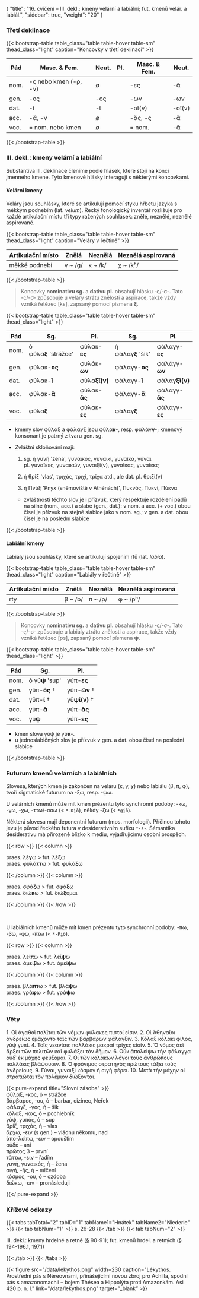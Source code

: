 {
"title": "16. cvičení – III. dekl.: kmeny velární a labiální; fut. kmenů velár. a labiál.",
    "sidebar": true,
    "weight": "20"
}

### Třetí deklinace

{{< bootstrap-table table_class="table table-hover table-sm" thead_class="light" caption="Koncovky v třetí deklinaci" >}}

| Pád  | Masc. & Fem.          | Neut. | Pl. | Masc. & Fem. | Neut.  |
| ---- | --------------------- | ----- | --- | ------------ | ------ |
| nom. | -ς nebo kmen (-ρ, -ν) | ∅     |     | -ες          | -ᾰ     |
| gen. | -ος                   | -ος   |     | -ων          | -ων    |
| dat. | -ῐ                    | -ῐ    |     | -σῐ(ν)       | -σῐ(ν) |
| acc. | -ᾰ, -ν                | ∅     |     | -ᾰς, -ς      | -ᾰ     |
| voc. | = nom. nebo kmen      | ∅     |     | = nom.       | -ᾰ     |

 {{< /bootstrap-table >}}

### III. dekl.: kmeny velární a labiální

Substantiva III. deklinace členíme podle hlásek, které stojí na konci jmenného kmene. Tyto kmenové hlásky interagují s některými koncovkami. 

#### Velární kmeny

Veláry jsou souhlásky, které se artikulují pomocí styku hřbetu jazyka s měkkým podnebím (lat. *velum*). Řecký fonologický inventář rozlišuje pro každé artikulační místu tři typy ražených souhlásek: znělé, neznělé, neznělé aspirované.

{{< bootstrap-table table_class="table table-hover table-sm" thead_class="light" caption="Veláry v řečtině" >}}

| Artikulační místo | Znělá   | Neznělá | Neznělá aspirovaná |
| ----------------- | ------- | ------- | ------------------ |
| měkké podnebí     | γ ~ /g/ | κ ~ /k/ | χ ~ /kʰ/           |

 {{< /bootstrap-table >}}

> Koncovky **nominativu sg.** a **dativu pl.** obsahují hlásku -ς/-σ-. Tato -ς/-σ- způsobuje u veláry strátu znělosti a aspirace, takže vždy vzniká řetězec [ks], zapsaný pomocí písmena **ξ**.  

{{< bootstrap-table table_class="table table-hover table-sm" thead_class="light" >}}

| Pád  | Sg.                   | Pl.           | Sg.                | Pl.            |
| ---- | --------------------- | ------------- | ------------------ | -------------- |
| nom. | ὁ φύλα**ξ** 'strážce' | φύλακ-**ες**  | ἡ φάλαγ**ξ** 'šik' | φάλαγγ-**ες**  |
| gen. | φύλακ-**ος**          | φυλάκ-__ων__  | φάλαγγ-**ος**      | φαλάγγ-**ων**  |
| dat. | φύλακ-**ῐ**           | φύλα**ξῐ(ν)** | φάλαγγ-**ῐ**       | φάλαγ**ξῐ(ν)** |
| acc. | φύλακ-**ᾰ**           | φύλακ-__ᾰς__  | φάλαγγ-**ᾰ**       | φάλαγγ-**ᾰς**  |
| voc. | φύλα**ξ**             | φύλακ-__ες__  | φάλαγ**ξ**         | φάλαγγ-**ες**  |

- kmeny slov φύλαξ a φάλαγξ jsou φύλα**κ**-, resp. φαλάγ**γ**-; kmenový konsonant je patrný z tvaru gen. sg. 

- Zvláštní skloňování mají:  
  
  1. sg. ἡ γυνή 'žena', γυναικός, γυναικί, γυναῖκα, γύναι  
     pl. γυναῖκες, γυναικών, γυναιξί(ν), γυναῖκας, γυναῖκες  
  
  2. ἡ θρίξ 'vlas', τριχός, τριχί, τρίχα atd., ale dat. pl. θριξί(ν)  
  
  3. ἡ Πνύξ 'Pnyx (sněmoviště v Athénách)', Πυκνός, Πυκνί, Πύκνα   
  - zvláštností těchto slov je i přízvuk, který respektuje rozdělení pádů na silné (nom., acc.) a slabé (gen., dat.): v nom. a acc. (+ voc.) obou čísel je přízvuk na stejné slabice jako v nom. sg.; v gen. a dat. obou čísel je na poslední slabice

{{< /bootstrap-table >}}

#### Labiální kmeny

Labiály jsou souhlásky, které se artikulují spojením rtů (lat. *labia*). 

{{< bootstrap-table table_class="table table-hover table-sm" thead_class="light" caption="Labiály v řečtině" >}}

| Artikulační místo | Znělá   | Neznělá | Neznělá aspirovaná |
| ----------------- | ------- | ------- | ------------------ |
| rty               | β ~ /b/ | π ~ /p/ | φ ~ /pʰ/           |

 {{< /bootstrap-table >}}

> Koncovky **nominativu sg.** a **dativu pl.** obsahují hlásku -ς/-σ-. Tato -ς/-σ- způsobuje u labiály ztrátu znělosti a aspirace, takže vždy vzniká řetězec [ps], zapsaný pomocí písmena **ψ**.  

{{< bootstrap-table table_class="table table-hover table-sm" thead_class="light" >}}

| Pád  | Sg.             | Pl.           |
| ---- | --------------- | ------------- |
| nom. | ὁ γύ**ψ** 'sup' | γύπ-**ες**    |
| gen. | γῡπ-**ός** †    | γῡπ-__ῶν__ †  |
| dat. | γῡπ-**ί** †     | γῡ**ψί(ν)** † |
| acc. | γύπ-**ᾰ**       | γύπ-__ᾰς__    |
| voc. | γύ**ψ**         | γύπ-__ες__    |

- kmen slova γύψ je γύ**π**-. 
- u jednoslabičných slov je přízvuk v gen. a dat. obou čísel na poslední slabice

{{< /bootstrap-table >}}

### Futurum kmenů velárních a labiálních

Slovesa, kterých kmen je zakončen na veláru (κ, γ, χ) nebo labiálu (β, π, φ), tvoří sigmatické futurum na -ξω, resp. -ψω. 

U velárních kmenů může mít kmen prézentu tyto synchronní podoby: -κω, -γω, -χω, -ττω/-σσω (< `*-Ki̯ō`), někdy -ζω (< `*gi̯ō`).

Některá slovesa mají deponentní futurum (mps. morfologii). Příčinou tohoto jevu je původ řeckého futura v desiderativním sufixu `*-s-`. Sémantika desiderativu má přirozeně blízko k mediu, vyjadřujícímu osobní prospěch. 

{{< row >}}
{{< column >}}

praes. λέ**γ**ω > fut. λέ**ξ**ω  
praes. φυλά**ττ**ω > fut. φυλά**ξ**ω

{{< /column >}} 
{{< column >}}

praes. σφά**ζ**ω > fut. σφά**ξ**ω  
praes. διώ**κ**ω > fut. διώ**ξ**ομαι

{{< /column >}} 
{{< /row >}}

&nbsp;

U labiálních kmenů může mít kmen prézentu tyto synchronní podoby: -πω, -βω, -φω, -πτω (< `*-Pi̯ō`).

{{< row >}}
{{< column >}}

praes. λεί**π**ω > fut. λεί**ψ**ω  
praes. ἀμεί**β**ω > fut. ἀμεί**ψ**ω

{{< /column >}} 
{{< column >}}

praes. βλά**πτ**ω > fut. βλά**ψ**ω  
praes. γρά**φ**ω > fut. γρά**ψ**ω

{{< /column >}} 
{{< /row >}}

### Věty

1\. Οἱ ἀγαθοὶ πολῖται τῶν νόμων φύλακες πιστοί εἰσιν. 2. Οἱ Ἀθηναῖοι ἀνδρείως ἐμάχοντο ταῖς τῶν βαρβάρων φάλαγξιν. 3. Κόλαξ κόλακι φίλος, γὺψ γυπί. 4. Τοῖς νεανίαις πολλάκις μακραὶ τρίχες εἰσίν. 5. Ὁ νόμος ἀεὶ ἄρξει τῶν πολιτῶν καὶ φυλάξει τὸν δῆμον. 6. Οὐκ ἀπολείψω τὴν φάλαγγα οὐδ᾽ ἐκ μάχης φεύξομαι. 7. Οἱ τῶν κολάκων λόγοι τοὺς ἀνθρώπους πολλάκις βλάψουσιν. 8. Ὁ φρόνιμος στρατηγὸς πρώτους τάξει τοὺς ἀνδρείους. 9. Γύναι, γυναιξὶ κόσμον ἡ σιγὴ φέρει. 10. Μετὰ τὴν μάχην οἱ στρατιῶται τὸν πολέμιον διώξονται.

{{< pure-expand title="Slovní zásoba" >}}      
φύλαξ, -κος, ὁ – strážce  
βάρβαρος, -ου, ὁ – barbar, cizinec, Neřek  
φάλαγξ, -γος, ἡ – šik  
κόλαξ, -κος, ὁ – pochlebník  
γύψ, γυπός, ὁ – sup  
θρίξ, τριχός, ἡ – vlas  
ἄρχω, -ειν (s gen.) – vládnu někomu, nad  
ἀπο-λείπω, -ειν – opouštím  
οὐδέ – ani  
πρῶτος 3 – první  
τάττω, -ειν – řadím  
γυνή, γυναικός, ἡ – žena  
σιγή, -ῆς, ἡ – mlčení  
κόσμος, -ου, ὁ – ozdoba   
διώκω, -ειν – pronásleduji

{{</ pure-expand >}}

### Křížové odkazy

{{< tabs tabTotal="2" tabID="1" tabName1="Hnátek" tabName2="Niederle" >}}
{{< tab tabNum="1" >}}
s. 26-28
{{< /tab >}}
{{< tab tabNum="2" >}}

III. dekl.: kmeny hrdelné a retné (§ 90-91); fut. kmenů hrdel. a retných
(§ 194-196.1, 197.1)

{{< /tab >}}
{{< /tabs >}}

{{< figure src="/data/lekythos.png" width=230 caption="Lékythos. Prostřední pás s Néreovnami, přinášejícími novou zbroj pro Achilla, spodní pás s amazonomachii – bojem Thésea a Hippolýta proti Amazonkám. Asi 420 p. n. l." link="/data/lekythos.png" target=”_blank” >}}